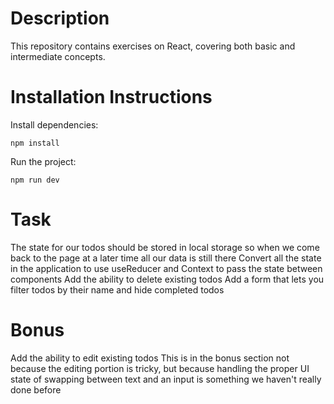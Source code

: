 # Description

This repository contains exercises on React, covering both basic and intermediate concepts.

# Installation Instructions

Install dependencies:

`npm install`

Run the project:

`npm run dev`

# Task

The state for our todos should be stored in local storage so when we come back to the page at a later time all our data is still there
Convert all the state in the application to use useReducer and Context to pass the state between components
Add the ability to delete existing todos
Add a form that lets you filter todos by their name and hide completed todos

# Bonus
Add the ability to edit existing todos
This is in the bonus section not because the editing portion is tricky, but because handling the proper UI state of swapping between text and an input is something we haven't really done before
